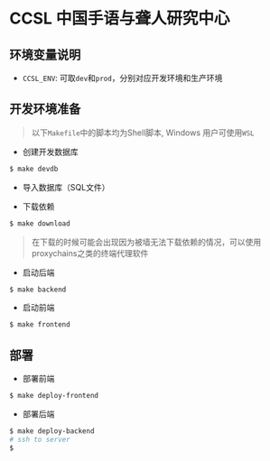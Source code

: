 # CCSL 中国手语与聋人研究中心

## 环境变量说明

* `CCSL_ENV`: 可取`dev`和`prod`，分别对应开发环境和生产环境

## 开发环境准备

> 以下`Makefile`中的脚本均为Shell脚本, Windows 用户可使用`WSL`

* 创建开发数据库

```bash
$ make devdb
```

* 导入数据库（SQL文件）

* 下载依赖

```bash
$ make download
```
> 在下载的时候可能会出现因为被墙无法下载依赖的情况，可以使用proxychains之类的终端代理软件

* 启动后端

```bash
$ make backend
```

* 启动前端

```bash
$ make frontend
```

## 部署

* 部署前端

```bash
$ make deploy-frontend
```

* 部署后端

```bash
$ make deploy-backend
# ssh to server
$ 
```
